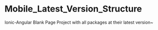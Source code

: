 # Mobile_Latest_Version_Structure
Ionic-Angular Blank Page Project with all packages at their latest version~
